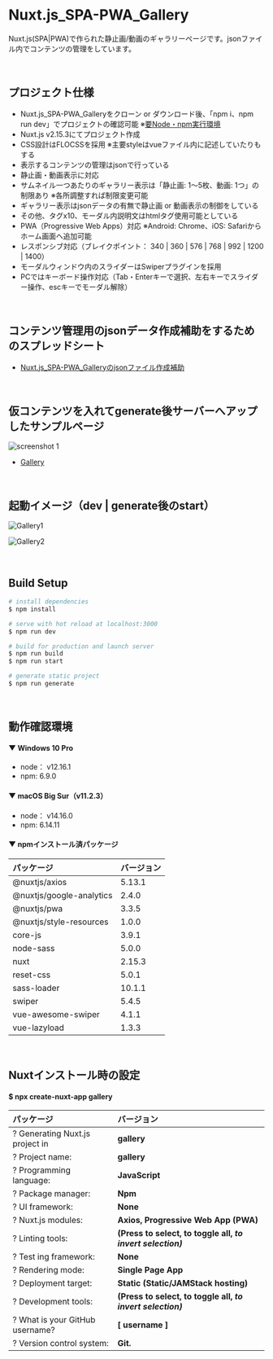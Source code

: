 # Nuxt.js_SPA-PWA_Gallery
Nuxt.js(SPA|PWA)で作られた静止画/動画のギャラリーページです。jsonファイル内でコンテンツの管理をしています。


<br>

## プロジェクト仕様

* Nuxt.js_SPA-PWA_Galleryをクローン or ダウンロード後、「npm i、npm run dev」でプロジェクトの確認可能 ※[要Node・npm実行環境](https://www.koreyome.com/node-js_npm_install/)
* Nuxt.js v2.15.3にてプロジェクト作成
* CSS設計はFLOCSSを採用 ※主要styleはvueファイル内に記述していたりもする
* 表示するコンテンツの管理はjsonで行っている
* 静止画・動画表示に対応
* サムネイル一つあたりのギャラリー表示は「静止画: 1～5枚、動画: 1つ」の制限あり ※各所調整すれば制限変更可能
* ギャラリー表示はjsonデータの有無で静止画 or 動画表示の制御をしている
* その他、タグx10、モーダル内説明文はhtmlタグ使用可能としている
* PWA（Progressive Web Apps）対応 ※Android: Chrome、iOS: Safariからホーム画面へ追加可能
* レスポンシブ対応（ブレイクポイント： 340 | 360 | 576 | 768 | 992 | 1200 | 1400）
* モーダルウィンドウ内のスライダーはSwiperプラグインを採用
* PCではキーボード操作対応（Tab・Enterキーで選択、左右キーでスライダー操作、escキーでモーダル解除）


<br>

## コンテンツ管理用のjsonデータ作成補助をするためのスプレッドシート

* [Nuxt.js_SPA-PWA_Galleryのjsonファイル作成補助](https://docs.google.com/spreadsheets/d/1bj0OXiayXWz2l4Reoh8dVtbOjoSviFxMn_Ge5YywYxo/edit?usp=sharing)


<br>

## 仮コンテンツを入れてgenerate後サーバーへアップしたサンプルページ
![screenshot 1](https://user-images.githubusercontent.com/5539081/112361865-2afe3880-8d17-11eb-9d7f-4025def4f3dd.png)
* [Gallery](https://koreyome.com/labo/contents/nuxt/pwa/gallery/)


<br>

## 起動イメージ（dev | generate後のstart）

![Gallery1](https://user-images.githubusercontent.com/5539081/112163387-522e0a80-8c30-11eb-9243-09037aa89268.png)

![Gallery2](https://user-images.githubusercontent.com/5539081/112163392-54906480-8c30-11eb-8f09-1544e6970550.png)

<br>

## Build Setup

```bash
# install dependencies
$ npm install

# serve with hot reload at localhost:3000
$ npm run dev

# build for production and launch server
$ npm run build
$ npm run start

# generate static project
$ npm run generate
```

<br>


## 動作確認環境

#### ▼ Windows 10 Pro

* node： v12.16.1
* npm: 6.9.0

#### ▼ macOS Big Sur（v11.2.3）

* node： v14.16.0
* npm: 6.14.11

#### ▼ npmインストール済パッケージ

| パッケージ | バージョン |
|:---|:---|
|@nuxtjs/axios |5.13.1 |
|@nuxtjs/google-analytics |2.4.0 |
|@nuxtjs/pwa |3.3.5 |
|@nuxtjs/style-resources |1.0.0 |
|core-js |3.9.1 |
|node-sass |5.0.0 |
|nuxt |2.15.3 |
|reset-css |5.0.1 |
|sass-loader |10.1.1 |
|swiper |5.4.5 |
|vue-awesome-swiper |4.1.1 |
|vue-lazyload |1.3.3 |


<br>


## Nuxtインストール時の設定

#### $ npx create-nuxt-app gallery

| パッケージ | バージョン |
|:---|:---|
|? Generating Nuxt.js project in |**gallery** |
|? Project name: |**gallery** |
|? Programming language: |**JavaScript** |
|? Package manager: |**Npm** |
|? UI framework: |**None** |
|? Nuxt.js modules: |**Axios, Progressive Web App (PWA)** |
|? Linting tools: |**(Press <space> to select, <a> to toggle all, <i> to invert selection)** |
|? Test ing framework: |**None** |
|? Rendering mode: |**Single Page App** |
|? Deployment target: |**Static (Static/JAMStack hosting)** |
|? Development tools: |**(Press <space> to select, <a> to toggle all, <i> to invert selection)** |
|? What is your GitHub username? |**[ username ]** |
|? Version control system: |**Git.** |
